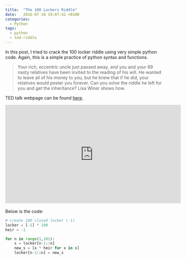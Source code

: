 ```yaml
---
title:  "The 100 Lockers Riddle"
date:   2016-07-10 19:07:42 +0100
categories:
  - Python
tags:
  - python
  - ted-riddle
---
```


In this post, I tried to crack the 100 locker riddle using very simple python code. Again, this is a simple practice of python syntax and functions.

> Your rich, eccentric uncle just passed away, and you and your 99 nasty relatives have been invited to the reading of his will. He wanted to leave all of his money to you, but he knew that if he did, your relatives would pester you forever. Can you solve the riddle he left for you and get the inheritance? Lisa Winer shows how.

TED talk webpage can be found [here][ted-talk].

<iframe width="560" height="315" src="https://www.youtube.com/embed/c18GjbnZXMw" frameborder="0" allowfullscreen></iframe>
<br><br>
Below is the code:

```python
# create 100 closed locker (-1)
locker = [-1] * 100
heir = -1
```

```python
for n in range(1,101):
    s = locker[n-1::n]
    new_s = [x * heir for x in s]
    locker[n-1::n] = new_s
```




[ted-talk]: http://ed.ted.com/lessons/can-you-solve-the-locker-riddle-lisa-winer
